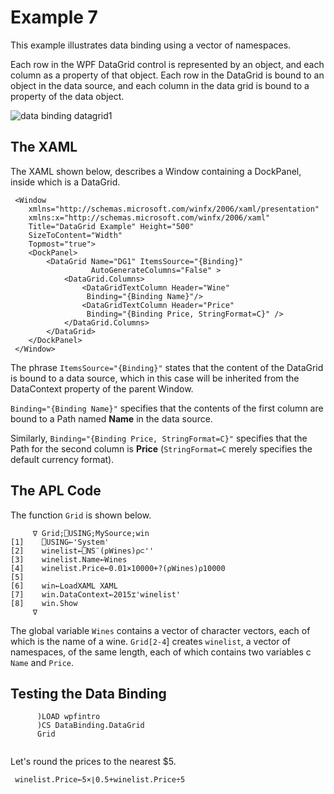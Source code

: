 # Example 7

This example illustrates data binding using a vector of namespaces.

Each row in the WPF DataGrid control is represented by an object, and each column as a property of that object. Each row in the DataGrid is bound to an object in the data source, and each column in the data grid is bound to a property of the data object.

![data binding datagrid1](../img/data-binding-datagrid1.png)

## The XAML

The XAML shown below,  describes a Window containing a DockPanel, inside which is a DataGrid.
```apl
 <Window
    xmlns="http://schemas.microsoft.com/winfx/2006/xaml/presentation"
    xmlns:x="http://schemas.microsoft.com/winfx/2006/xaml"
    Title="DataGrid Example" Height="500"
    SizeToContent="Width"
    Topmost="true">
    <DockPanel>
        <DataGrid Name="DG1" ItemsSource="{Binding}"
                  AutoGenerateColumns="False" >
            <DataGrid.Columns>
                <DataGridTextColumn Header="Wine"
                 Binding="{Binding Name}"/>
                <DataGridTextColumn Header="Price"
                 Binding="{Binding Price, StringFormat=C}" />
            </DataGrid.Columns>
        </DataGrid>
    </DockPanel>
 </Window>

```

The phrase `ItemsSource="{Binding}"` states that the content of the DataGrid is bound to a data source, which in this case will be inherited from the DataContext property of the parent Window.

`Binding="{Binding Name}"` specifies that the contents of the first column are bound to a Path named **Name** in the data source.

Similarly, `Binding="{Binding Price, StringFormat=C}"` specifies that the Path for the second column is **Price** (`StringFormat=C` merely specifies the default currency format).

## The APL Code

The function `Grid` is shown below.
```apl
     ∇ Grid;⎕USING;MySource;win
[1]    ⎕USING←'System'
[2]    winelist←⎕NS¨(⍴Wines)⍴⊂''
[3]    winelist.Name←Wines
[4]    winelist.Price←0.01×10000+?(⍴Wines)⍴10000
[5]
[6]    win←LoadXAML XAML
[7]    win.DataContext←2015⌶'winelist'
[8]    win.Show
     ∇

```

The global variable `Wines` contains a vector of character vectors, each of which is the name of a wine. `Grid[2-4`] creates `winelist`, a vector of namespaces, of the same length, each of which contains two variables c `Name` and `Price`.

## Testing the Data Binding
```apl
      )LOAD wpfintro
      )CS DataBinding.DataGrid
      Grid
```
```apl

```

Let's round the prices to the nearest $5.
```apl
 winelist.Price←5×⌊0.5+winelist.Price÷5
```
```apl

```
